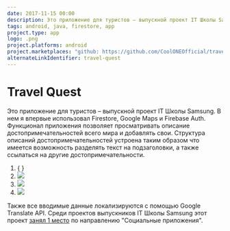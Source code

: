 ```yaml
---
date: 2017-11-15 00:00
description: Это приложение для туристов – выпускной проект IT Школы Samsung. В нем я впервые использовал Firestore, Google Maps и Firebase Auth. Функционал приложения позволяет просматривать описание достопримечательностей всего мира и добавлять свои.
tags: android, java, firestore, app
project.type: app
logo: .png
project.platforms: android
project.marketplaces: "github: https://github.com/CoolONEOfficial/travel_quest"
alternateLinkIdentifier: travel-quest
---
```

# Travel Quest

Это приложение для туристов – выпускной проект IT Школы Samsung. В нем я впервые использовал Firestore, Google Maps и Firebase Auth. Функционал приложения позволяет просматривать описание достопримечательностей всего мира и добавлять свои.
Структура описаний достопримечательностей устроена таким образом что имеется возможность разделять текст на подзаголовки, а также ссылаться на другие достопримечательности.

1. { }
2. ![ ](2.jpg)
3. ![ ](1.jpg)
4. ![ ](3.jpg)

 Также все вводимые данные локализируются с помощью Google Translate API. 
Среди проектов выпускников IT Школы Samsung этот проект [занял 1 место](https://coolone.ru/achievements/samsung-it-school/) по направлению "Социальные приложения".
